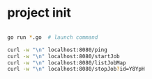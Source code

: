 # project init
```bash
```


```bash
go run *.go  # launch command

curl -w "\n" localhost:8080/ping
curl -w "\n" localhost:8080/startJob
curl -w "\n" localhost:8080/listJobMap
curl -w "\n" localhost:8080/stopJob?id=Y8YpH
```